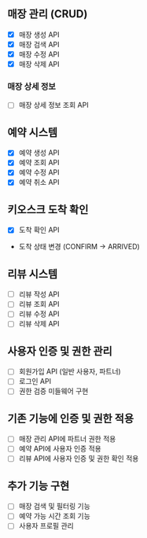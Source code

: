 ## 매장 관리 (CRUD)

- [x] 매장 생성 API
- [x] 매장 검색 API 
- [X] 매장 수정 API
- [X] 매장 삭제 API

### 매장 상세 정보

- [ ] 매장 상세 정보 조회 API

## 예약 시스템

- [x] 예약 생성 API
- [x] 예약 조회 API
- [X] 예약 수정 API
- [x] 예약 취소 API

## 키오스크 도착 확인

- [x] 도착 확인 API 
- 도착 상태 변경 (CONFIRM -> ARRIVED) 

## 리뷰 시스템

- [ ] 리뷰 작성 API
- [ ] 리뷰 조회 API
- [ ] 리뷰 수정 API
- [ ] 리뷰 삭제 API

## 사용자 인증 및 권한 관리

- [ ] 회원가입 API (일반 사용자, 파트너)
- [ ] 로그인 API
- [ ] 권한 검증 미들웨어 구현

## 기존 기능에 인증 및 권한 적용

- [ ] 매장 관리 API에 파트너 권한 적용
- [ ] 예약 API에 사용자 인증 적용
- [ ] 리뷰 API에 사용자 인증 및 권한 확인 적용

## 추가 기능 구현

- [ ] 매장 검색 및 필터링 기능
- [ ] 예약 가능 시간 조회 기능
- [ ] 사용자 프로필 관리
